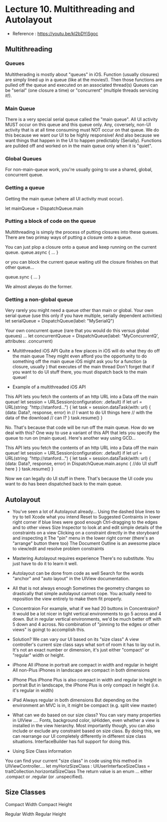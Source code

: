 #  Lecture 10. Multithreading and Autolayout

* Reference : https://youtu.be/kl2bDYiSgoc

## Multithreading 

### Queues
Multitherading is mostly about "queues" in iOS.
Function (usually closures) are simply lined up in a queue (like at the movies!).
Then those functions are pulled off the queue and executed on an associated thread(s)
Queues can be "serial" (one closure a time) or "concurrent" (multiple threads servicing it!). 

### Main Queue
There is a very special serial queue called the "main queue".
All UI activity MUST occur on this queue and this queue only.
Any, coversely, non-UI activity that is at all time consuming must NOT occur on that queue.
We do this because we want our UI to be highly responsive!
And also because we want things that happen in the UI to happen predictably (Serially).
Functions are pullded off and worked on in the main queue only when it is "quiet".

### Global Queues
For non-main-queue work, you're usually going to use a shared, global, concurrent queue.

### Getting a queue
Getting the main queue (where all UI activity must occur).

let mainQueue = DispatchQueue.main

### Putting a block of code on the queue

Multithreading is simply the process of putting closures into these queues.
There are two primay ways of putting a closure onto a queue.

You can just plop a closure onto a queue and keep running on the current queue.
queue.async {  ... }

or you can block the current queue waiting util the closure finishes on that other queue...

queue.sync {  ... }

We almost alwyas do the former.

### Getting a non-global queue

Very rarely you might need a queue other than main or global.
Your own serial queue (use this only if you have multiple, serially dependent activities)
let serialQueue = DispatchQueue(label: "MySerialQ")

Your own concurrent queue (rare that you would do this versus global queues) ...
let concurrentQueue = DispatchQueue(label: "MyConcurrentQ', attributes: .concurrent)

* Multithreaded iOS API
Quite a few places in iOS will do what they do off the main queue
They might even afford you the opportunity to do something off the main queue
iOS might ask you for a function (a closure, usually ) that executes of the main thread
Don't forget that if you want to do UI stuff there, you must dispatch back to the main queue!

* Example of a multithreaded iOS API

This API lets you fetch the contents of an http URL into a Data off the main queue!
let session = URLSession(configuration: .default)
if let url = URL(string: "http://stanford...") {
    let task = session.dataTask(with: url) { (data: Data?, response, error) in 
        // I want to do UI things here
        // with the data of the download
        // can I?
    }
    task.resume()
}

No. That's because that code will be run off the main queue.
How do we deal with this?
One way to use a variant of this API that lets you specify the queue to run on (main queue).
Here's another way using GCD...

This API lets you fetch the contents of an http URL into a Data off the main queue!
let session = URLSession(configuration: .default)
if let url = URL(string: "http://stanford...") {
    let task = session.dataTask(with: url) { (data: Data?, response, error) in 
        DispatchQueue.main.async {
        //do UI stuff here
        }
    }
    task.resume()
}

Now we can legally do UI stuff in there.
That's because the UI code you want to do has been dispatched back to the main queue.

## Autolayout

* You've seen a lot of Autolayout already...
Using the dashed blue lines to try to tell Xcode what you intend 
Reset to Suggested Contraints in lower right corner if blue lines were good enough
Ctrl-dragging to the edges and to other views
Size Inspector to look at and edit simple details of the constraints on a view
Clicking on a constraint directly in the storyboard and inspecting it
The "pin" menu in the lower right corner (there's an "arrange" button there too)
The Document Outline is an awesome place to view/edit and resolve problem constraints

* Mastering Autolayout requires experience
There's no substitute. You just have to do it to learn it well.

* Autolayout can be done from code as well
Search for the words "anchor" and "auto layout" in the UIView documentation.

* All that is not always enough
Sometimes the geometry changes so drastically that simple autolayout cannot cope.
You actually need to reposition the view entirely to make them fit properly.

* Concentraion
For example, what if we had 20 buttons in Concentraion?
It would be a lot nicer in tight vertical environments to go 5 across and 4 down.
But in regular vertical environments, we'd be much better off with 5 down and 4 across.
No combination of "pinning to the edges or other views" is goingt to accomplish this.

* Solution? We can vary our UI based on its "size class"
A view controller's current size class says what sort of room it has to lay out in.
It's not an exact number or dimension, it's just either "compact" or "regular" width or height.

* iPhone
All iPhone in portrait are compact in width and regular in height
All non-Plus iPhones in landscape are compact in both dimensions

* iPhone Plus
iPhone Plus is also compact in width and regular in height in portrait
But in landscape, the iPhone Plus is only compact in height (i.e. it's regular in width)

* iPad
Always regular in both dimensions
But depending on the environment an MVC is in, it might be compact (e.g. split view master)

* What can we do based on our size class?
You can vary many properties in UIView ....
Fonts, background color, isHidden, even whether a view is installed in the view hierarchy.
Most importantly though, you can also include or exclude any constraint based on size class.
By doing this, we can rearrange our UI completely differently in different size class situations.
InterfaceBuilder has full support for doing this.

* Using Size Class information

You can find your current "size class" in code using this method in UIViewController....
let myHorizSizeClass : UIUserInterfaceSizeClass = traitCollection.horizontalSizeClass
The return value is an enum ... either .compact or .regular (or .unspecified).

## Size Classes

Compact Width
Compact Height

Regular Width
Regular Height





